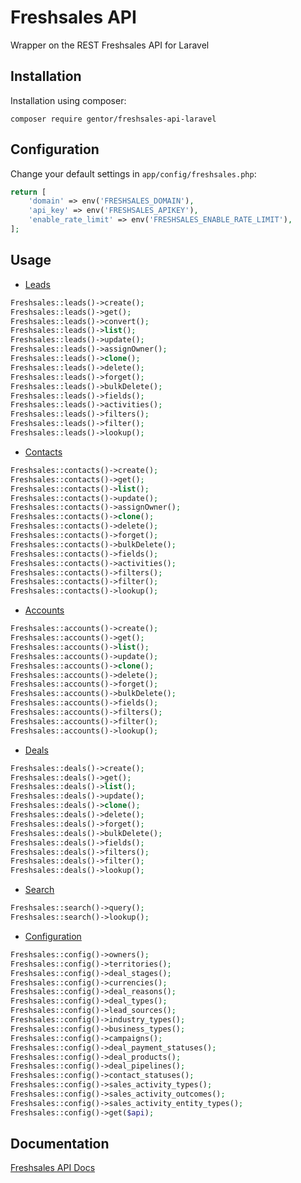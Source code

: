 Freshsales API
==========

Wrapper on the REST Freshsales API for Laravel

Installation
------------

Installation using composer:

```
composer require gentor/freshsales-api-laravel
```

Configuration
-------------

Change your default settings in `app/config/freshsales.php`:

```php
return [
    'domain' => env('FRESHSALES_DOMAIN'),
    'api_key' => env('FRESHSALES_APIKEY'),
    'enable_rate_limit' => env('FRESHSALES_ENABLE_RATE_LIMIT'),
];
```

Usage
-----

* [Leads](https://www.freshsales.io/api/#leads)

```php
Freshsales::leads()->create();
Freshsales::leads()->get();
Freshsales::leads()->convert();
Freshsales::leads()->list();
Freshsales::leads()->update();
Freshsales::leads()->assignOwner();
Freshsales::leads()->clone();
Freshsales::leads()->delete();
Freshsales::leads()->forget();
Freshsales::leads()->bulkDelete();
Freshsales::leads()->fields();
Freshsales::leads()->activities();
Freshsales::leads()->filters();
Freshsales::leads()->filter();
Freshsales::leads()->lookup();
```

* [Contacts](https://www.freshsales.io/api/#contacts)

```php
Freshsales::contacts()->create();
Freshsales::contacts()->get();
Freshsales::contacts()->list();
Freshsales::contacts()->update();
Freshsales::contacts()->assignOwner();
Freshsales::contacts()->clone();
Freshsales::contacts()->delete();
Freshsales::contacts()->forget();
Freshsales::contacts()->bulkDelete();
Freshsales::contacts()->fields();
Freshsales::contacts()->activities();
Freshsales::contacts()->filters();
Freshsales::contacts()->filter();
Freshsales::contacts()->lookup();
```

* [Accounts](https://www.freshsales.io/api/#accounts)

```php
Freshsales::accounts()->create();
Freshsales::accounts()->get();
Freshsales::accounts()->list();
Freshsales::accounts()->update();
Freshsales::accounts()->clone();
Freshsales::accounts()->delete();
Freshsales::accounts()->forget();
Freshsales::accounts()->bulkDelete();
Freshsales::accounts()->fields();
Freshsales::accounts()->filters();
Freshsales::accounts()->filter();
Freshsales::accounts()->lookup();
```

* [Deals](https://www.freshsales.io/api/#deals)

```php
Freshsales::deals()->create();
Freshsales::deals()->get();
Freshsales::deals()->list();
Freshsales::deals()->update();
Freshsales::deals()->clone();
Freshsales::deals()->delete();
Freshsales::deals()->forget();
Freshsales::deals()->bulkDelete();
Freshsales::deals()->fields();
Freshsales::deals()->filters();
Freshsales::deals()->filter();
Freshsales::deals()->lookup();
```

* [Search](https://www.freshsales.io/api/#search)

```php
Freshsales::search()->query();
Freshsales::search()->lookup();
```

* [Configuration](https://www.freshsales.io/api/#admin_configuration)

```php
Freshsales::config()->owners();
Freshsales::config()->territories();
Freshsales::config()->deal_stages();
Freshsales::config()->currencies();
Freshsales::config()->deal_reasons();
Freshsales::config()->deal_types();
Freshsales::config()->lead_sources();
Freshsales::config()->industry_types();
Freshsales::config()->business_types();
Freshsales::config()->campaigns();
Freshsales::config()->deal_payment_statuses();
Freshsales::config()->deal_products();
Freshsales::config()->deal_pipelines();
Freshsales::config()->contact_statuses();
Freshsales::config()->sales_activity_types();
Freshsales::config()->sales_activity_outcomes();
Freshsales::config()->sales_activity_entity_types();
Freshsales::config()->get($api);
```

Documentation
-------------

[Freshsales API Docs](https://www.freshsales.io/api/)
